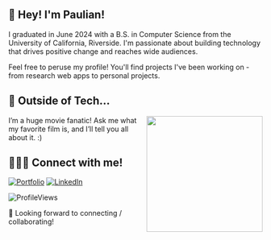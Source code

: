 ## 👋 Hey! I'm Paulian!

I graduated in June 2024 with a B.S. in Computer Science from the University of California, Riverside. I'm passionate about building technology that drives positive change and reaches wide audiences. 

Feel free to peruse my profile! You'll find projects I've been working on - from research web apps to personal projects. 

## 🎥 Outside of Tech... 
<img align='right' src="https://i.giphy.com/media/v1.Y2lkPTc5MGI3NjExZWJvaWVwazc0Z3c1NnB3cDFzd3NjZDc1NmVzbXE1OGh3MmZocGg5bSZlcD12MV9pbnRlcm5hbF9naWZfYnlfaWQmY3Q9Zw/l44QvFam1JXtKYNna/giphy.gif" width="230" />

I’m a huge movie fanatic! Ask me what my favorite film is, and I’ll tell you all about it. :)

## 👩🏻‍💻 Connect with me!
[![Portfolio](https://img.shields.io/badge/Portfolio-000000?style=for-the-badge&logo=vercel&logoColor=white)](https://paulianle.com)
[![LinkedIn](https://img.shields.io/badge/LinkedIn-0077B5?style=for-the-badge&logo=linkedin&logoColor=white)](https://www.linkedin.com/in/paulianle/)

![ProfileViews](https://komarev.com/ghpvc/?username=paulian7&style=for-the-badge)

🫶 Looking forward to connecting / collaborating!
